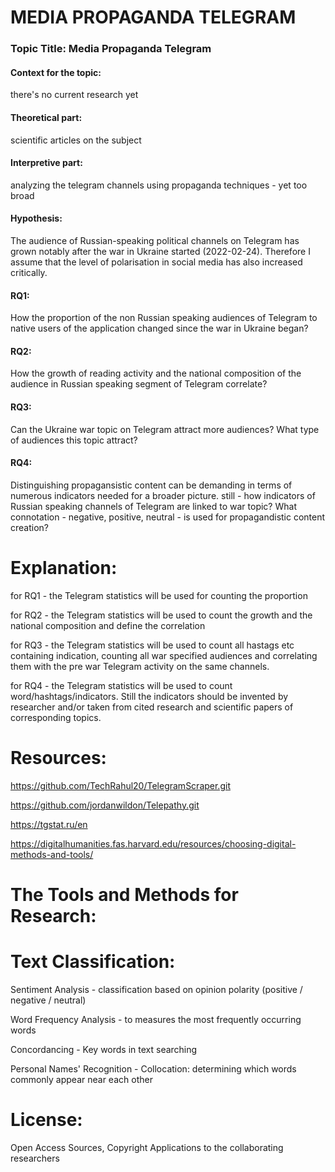 # MEDIA PROPAGANDA TELEGRAM

<h3>Topic Title: Media Propaganda Telegram </h3>

<h4>Context for the topic: </h4> there's no current research yet

<h4>Theoretical part: </h4> scientific articles on the subject

<h4>Interpretive part: </h4> analyzing the telegram channels using propaganda techniques - yet too broad

<h4>Hypothesis: </h4> The audience of Russian-speaking political channels on Telegram has grown notably after the war in Ukraine started (2022-02-24). Therefore I assume that the level of polarisation in social media has also increased critically. 

<h4>RQ1: </h4> How the proportion of the non Russian speaking audiences of Telegram to native users of the application changed since the war in Ukraine began? 

<h4>RQ2: </h4> How the growth of reading activity and the national composition of the audience in Russian speaking segment of Telegram correlate?

<h4>RQ3: </h4> Can the Ukraine war topic on Telegram attract more audiences? What type of audiences this topic attract?

<h4>RQ4: </h4>  Distinguishing propagansistic content can be demanding in terms of numerous indicators needed for a broader picture. still - how indicators of Russian speaking channels of Telegram are linked to war topic? What connotation - negative, positive, neutral - is used for propagandistic content creation?

# Explanation: 

for RQ1 - the Telegram statistics will be used for counting the proportion

for RQ2 - the Telegram statistics will be used to count the growth and the national composition and define the correlation
             
for RQ3 - the Telegram statistics will be used to count all hastags etc containing indication, counting all war specified audiences and correlating them with the pre war Telegram activity on the same channels. 
             
for RQ4 - the Telegram statistics will be used to count word/hashtags/indicators. Still the indicators should be invented by researcher and/or taken from cited research and scientific papers of corresponding topics.

# Resources:

https://github.com/TechRahul20/TelegramScraper.git

https://github.com/jordanwildon/Telepathy.git

https://tgstat.ru/en

https://digitalhumanities.fas.harvard.edu/resources/choosing-digital-methods-and-tools/

# The Tools and Methods for Research: 

# Text Classification:  

Sentiment Analysis - classification based on opinion polarity (positive / negative / neutral)

Word Frequency Analysis - to measures the most frequently occurring words 

Concordancing - Key words in text searching

Personal Names' Recognition - Collocation: determining which words commonly appear near each other

# License:
Open Access Sources, Copyright Applications to the collaborating researchers


